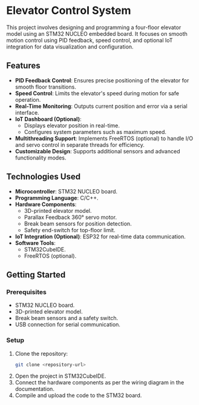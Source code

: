 # **Elevator Control System**

This project involves designing and programming a four-floor elevator model using an STM32 NUCLEO embedded board. It focuses on smooth motion control using PID feedback, speed control, and optional IoT integration for data visualization and configuration.

## **Features**
- **PID Feedback Control**: Ensures precise positioning of the elevator for smooth floor transitions.
- **Speed Control**: Limits the elevator's speed during motion for safe operation.
- **Real-Time Monitoring**: Outputs current position and error via a serial interface.
- **IoT Dashboard (Optional)**:
  - Displays elevator position in real-time.
  - Configures system parameters such as maximum speed.
- **Multithreading Support**: Implements FreeRTOS (optional) to handle I/O and servo control in separate threads for efficiency.
- **Customizable Design**: Supports additional sensors and advanced functionality modes.

## **Technologies Used**
- **Microcontroller**: STM32 NUCLEO board.
- **Programming Language**: C/C++.
- **Hardware Components**:
  - 3D-printed elevator model.
  - Parallax Feedback 360° servo motor.
  - Break beam sensors for position detection.
  - Safety end-switch for top-floor limit.
- **IoT Integration (Optional)**: ESP32 for real-time data communication.
- **Software Tools**:
  - STM32CubeIDE.
  - FreeRTOS (optional).

## **Getting Started**
### **Prerequisites**
- STM32 NUCLEO board.
- 3D-printed elevator model.
- Break beam sensors and a safety switch.
- USB connection for serial communication.

### **Setup**
1. Clone the repository:
   ```bash
   git clone <repository-url>
   ```
2. Open the project in STM32CubeIDE.
3. Connect the hardware components as per the wiring diagram in the documentation.
4. Compile and upload the code to the STM32 board.

